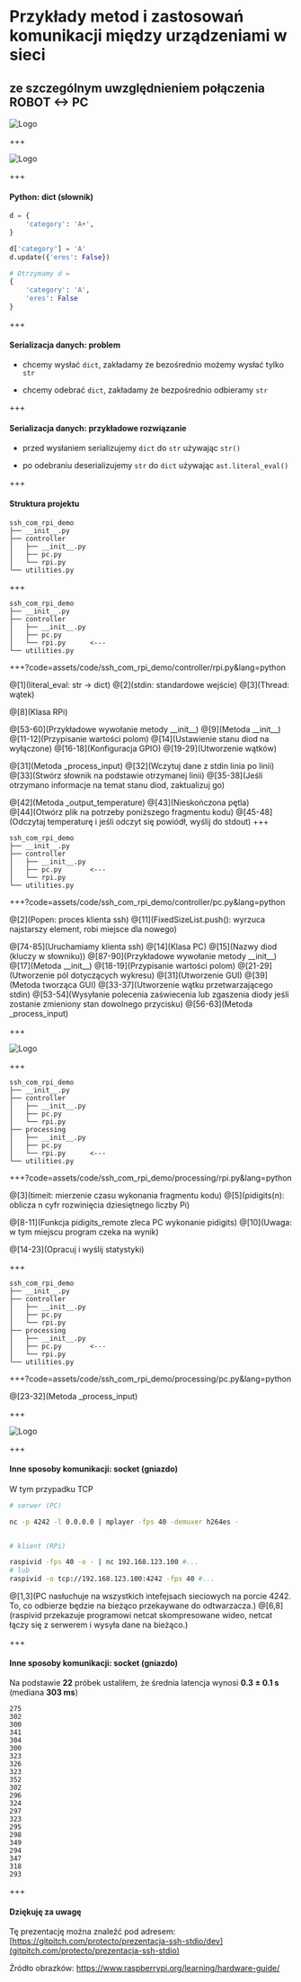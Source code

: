 # Przykłady metod i zastosowań komunikacji między urządzeniami w sieci

## ze szczególnym uwzględnieniem połączenia ROBOT <-> PC

![Logo](assets/img/controller.png)

+++

![Logo](assets/img/controller.png)

+++

#### Python: dict (słownik)

```python
d = {
    'category': 'A+',
}

d['category'] = 'A'
d.update({'eres': False})

# Otrzymamy d = 
{
    'category': 'A',
    'eres': False
}
```

+++

#### Serializacja danych: problem

* chcemy wysłać `dict`, zakładamy że bezośrednio możemy wysłać tylko `str`

* chcemy odebrać `dict`, zakładamy że bezpośrednio odbieramy `str` 

+++

#### Serializacja danych: przykładowe rozwiązanie

* przed wysłaniem serializujemy `dict` do `str` używając `str()`

* po odebraniu deserializujemy `str` do `dict` używając `ast.literal_eval()`

+++

#### Struktura projektu

```text
ssh_com_rpi_demo
├── __init__.py
├── controller
│   ├── __init__.py
│   ├── pc.py
│   └── rpi.py
└── utilities.py
```

+++

```text
ssh_com_rpi_demo
├── __init__.py
├── controller
│   ├── __init__.py
│   ├── pc.py
│   └── rpi.py      <---
└── utilities.py
```

+++?code=assets/code/ssh_com_rpi_demo/controller/rpi.py&lang=python

@[1](literal_eval: str -> dict)
@[2](stdin: standardowe wejście)
@[3](Thread: wątek)

@[8](Klasa RPi)

@[53-60](Przykładowe wywołanie metody \_\_init\_\_)
@[9](Metoda \_\_init\_\_)
@[11-12](Przypisanie wartości polom)
@[14](Ustawienie stanu diod na wyłączone)
@[16-18](Konfiguracja GPIO)
@[19-29](Utworzenie wątków)

@[31](Metoda _process_input)
@[32](Wczytuj dane z stdin linia po linii)
@[33](Stwórz słownik na podstawie otrzymanej linii)
@[35-38](Jeśli otrzymano informacje na temat stanu diod, zaktualizuj go)

@[42](Metoda \_output_temperature)
@[43](Nieskończona pętla)    
@[44](Otwórz plik na potrzeby poniższego fragmentu kodu)
@[45-48](Odczytaj temperaturę i jeśli odczyt się powiódł, wyślij do stdout)
+++

```text
ssh_com_rpi_demo
├── __init__.py
├── controller
│   ├── __init__.py
│   ├── pc.py       <---
│   └── rpi.py
└── utilities.py
```

+++?code=assets/code/ssh_com_rpi_demo/controller/pc.py&lang=python

@[2](Popen: proces klienta ssh)
@[11](FixedSizeList.push(): wyrzuca najstarszy element, robi miejsce dla nowego)

@[74-85](Uruchamiamy klienta ssh)
@[14](Klasa PC)
@[15](Nazwy diod (kluczy w słowniku))
@[87-90](Przykładowe wywołanie metody \_\_init\_\_)
@[17](Metoda \_\_init\_\_)
@[18-19](Przypisanie wartości polom)
@[21-29](Utworzenie pól dotyczących wykresu)
@[31](Utworzenie GUI)
@[39](Metoda tworząca GUI)
@[33-37](Utworzenie wątku przetwarzającego stdin)
@[53-54](Wysyłanie polecenia zaświecenia lub zgaszenia diody jeśli zostanie zmieniony stan dowolnego przycisku)
@[56-63](Metoda _process_input)

+++

![Logo](assets/img/processing.png)

+++

```text
ssh_com_rpi_demo
├── __init__.py
├── controller
│   ├── __init__.py
│   ├── pc.py
│   └── rpi.py
├── processing
│   ├── __init__.py
│   ├── pc.py
│   └── rpi.py      <---
└── utilities.py
```

+++?code=assets/code/ssh_com_rpi_demo/processing/rpi.py&lang=python

@[3](timeit: mierzenie czasu wykonania fragmentu kodu)
@[5](pidigits(n): oblicza n cyfr rozwinięcia dziesiętnego liczby Pi)

@[8-11](Funkcja pidigits_remote zleca PC wykonanie pidigits)
@[10](Uwaga: w tym miejscu program czeka na wynik)

@[14-23](Opracuj i wyślij statystyki)

+++

```text
ssh_com_rpi_demo
├── __init__.py
├── controller
│   ├── __init__.py
│   ├── pc.py
│   └── rpi.py
├── processing
│   ├── __init__.py
│   ├── pc.py       <---
│   └── rpi.py
└── utilities.py
```

+++?code=assets/code/ssh_com_rpi_demo/processing/pc.py&lang=python

@[23-32](Metoda _process_input)

+++

![Logo](assets/img/processing_plot.png)

+++

#### Inne sposoby komunikacji: socket (gniazdo)

W tym przypadku TCP

```bash
# serwer (PC)

nc -p 4242 -l 0.0.0.0 | mplayer -fps 40 -demuxer h264es -


# klient (RPi)

raspivid -fps 40 -o - | nc 192.168.123.100 #...
# lub
raspivid -o tcp://192.168.123.100:4242 -fps 40 #...
```

@[1,3](PC nasłuchuje na wszystkich intefejsach sieciowych na porcie 4242. To, co odbierze będzie na bieżąco przekaywane do odtwarzacza.)
@[6,8](raspivid przekazuje programowi netcat skompresowane wideo, netcat łączy się z serwerem i wysyła dane na bieżąco.)

+++

#### Inne sposoby komunikacji: socket (gniazdo)

Na podstawie **22** próbek ustaliłem, że średnia latencja wynosi **0.3 ± 0.1 s** (mediana **303 ms**)

```text
275
302
300
341
304
300
323
326
323
352
302
296
324
297
323
295
298
349
294
347
318
293
```

+++

#### Dziękuję za uwagę

Tę prezentację można znaleźć pod adresem: [https://gitpitch.com/protecto/prezentacja-ssh-stdio/dev](gitpitch.com/protecto/prezentacja-ssh-stdio)

Źródło obrazków: https://www.raspberrypi.org/learning/hardware-guide/
